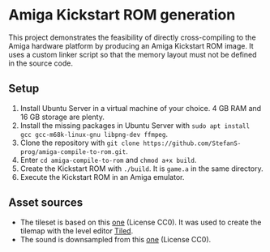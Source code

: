 Amiga Kickstart ROM generation
==============================
This project demonstrates the feasibility of directly cross-compiling to the Amiga hardware platform by producing an Amiga Kickstart ROM image. It uses a custom linker script so that the memory layout must not be defined in the source code.

Setup
-----
1. Install Ubuntu Server in a virtual machine of your choice. 4 GB RAM and 16 GB storage are plenty.
2. Install the missing packages in Ubuntu Server with `sudo apt install gcc gcc-m68k-linux-gnu libpng-dev ffmpeg`.
3. Clone the repository with `git clone https://github.com/StefanS-prog/amiga-compile-to-rom.git`.
4. Enter `cd amiga-compile-to-rom` and `chmod a+x build`.
5. Create the Kickstart ROM with `./build`. It is `game.a` in the same directory.
6. Execute the Kickstart ROM in an Amiga emulator.

Asset sources
-------------
- The tileset is based on this [one](https://opengameart.org/content/trivial-ega-tiles) (License CC0). It was used to create the tilemap with the level editor [Tiled](https://www.mapeditor.org).
- The sound is downsampled from this [one](https://freesound.org/people/newagesoup/sounds/348243) (License CC0).
